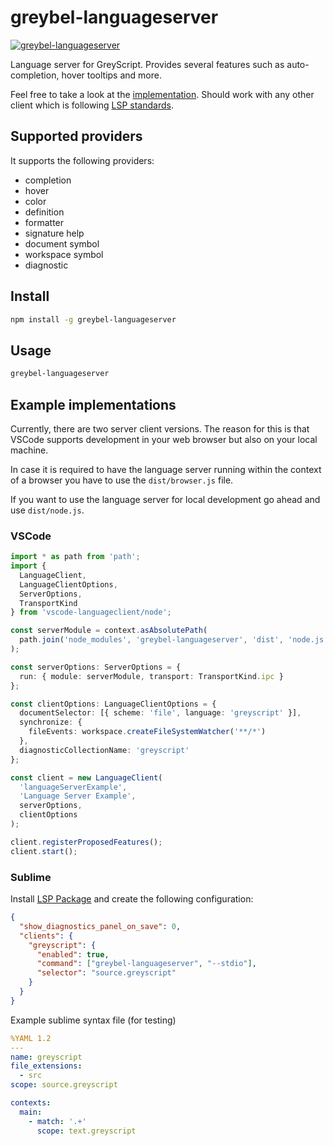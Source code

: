 # greybel-languageserver

[![greybel-languageserver](https://circleci.com/gh/ayecue/greybel-languageserver.svg?style=svg)](https://circleci.com/gh/ayecue/greybel-languageserver)

Language server for GreyScript. Provides several features such as auto-completion, hover tooltips and more.

Feel free to take a look at the [implementation](https://github.com/ayecue/greybel-vs). Should work with any other client which is following [LSP standards](https://code.visualstudio.com/api/language-extensions/language-server-extension-guide).

## Supported providers

It supports the following providers:
- completion
- hover
- color
- definition
- formatter
- signature help
- document symbol
- workspace symbol
- diagnostic

## Install

```bash
npm install -g greybel-languageserver
```

## Usage
```bash
greybel-languageserver
```

## Example implementations

Currently, there are two server client versions. The reason for this is that VSCode supports development in your web browser but also on your local machine.

In case it is required to have the language server running within the context of a browser you have to use the `dist/browser.js` file.

If you want to use the language server for local development go ahead and use `dist/node.js`.

### VSCode
```ts
import * as path from 'path';
import {
  LanguageClient,
  LanguageClientOptions,
  ServerOptions,
  TransportKind
} from 'vscode-languageclient/node';

const serverModule = context.asAbsolutePath(
  path.join('node_modules', 'greybel-languageserver', 'dist', 'node.js')
);

const serverOptions: ServerOptions = {
  run: { module: serverModule, transport: TransportKind.ipc }
};

const clientOptions: LanguageClientOptions = {
  documentSelector: [{ scheme: 'file', language: 'greyscript' }],
  synchronize: {
    fileEvents: workspace.createFileSystemWatcher('**/*')
  },
  diagnosticCollectionName: 'greyscript'
};

const client = new LanguageClient(
  'languageServerExample',
  'Language Server Example',
  serverOptions,
  clientOptions
);

client.registerProposedFeatures();
client.start();
```

### Sublime
Install [LSP Package](https://lsp.sublimetext.io/) and create the following configuration:
```json
{
  "show_diagnostics_panel_on_save": 0,
  "clients": {
    "greyscript": {
      "enabled": true,
      "command": ["greybel-languageserver", "--stdio"],
      "selector": "source.greyscript"
    }
  }
}
```

Example sublime syntax file (for testing)
```yaml
%YAML 1.2
---
name: greyscript
file_extensions:
  - src
scope: source.greyscript

contexts:
  main:
    - match: '.+'
      scope: text.greyscript
```